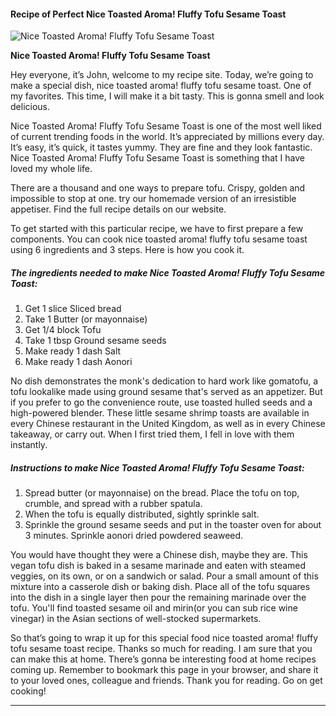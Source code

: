             

#### Recipe of Perfect Nice Toasted Aroma! Fluffy Tofu Sesame Toast

![Nice Toasted Aroma! Fluffy Tofu Sesame Toast](https://img-global.cpcdn.com/recipes/6569751363977216/751x532cq70/nice-toasted-aroma-fluffy-tofu-sesame-toast-recipe-main-photo.jpg)

**Nice Toasted Aroma! Fluffy Tofu Sesame Toast**

Hey everyone, it’s John, welcome to my recipe site. Today, we’re going to make a special dish, nice toasted aroma! fluffy tofu sesame toast. One of my favorites. This time, I will make it a bit tasty. This is gonna smell and look delicious.

Nice Toasted Aroma! Fluffy Tofu Sesame Toast is one of the most well liked of current trending foods in the world. It’s appreciated by millions every day. It’s easy, it’s quick, it tastes yummy. They are fine and they look fantastic. Nice Toasted Aroma! Fluffy Tofu Sesame Toast is something that I have loved my whole life.

There are a thousand and one ways to prepare tofu. Crispy, golden and impossible to stop at one. try our homemade version of an irresistible appetiser. Find the full recipe details on our website.

To get started with this particular recipe, we have to first prepare a few components. You can cook nice toasted aroma! fluffy tofu sesame toast using 6 ingredients and 3 steps. Here is how you cook it.

##### The ingredients needed to make Nice Toasted Aroma! Fluffy Tofu Sesame Toast:

1.  Get 1 slice Sliced bread
2.  Take 1 Butter (or mayonnaise)
3.  Get 1/4 block Tofu
4.  Take 1 tbsp Ground sesame seeds
5.  Make ready 1 dash Salt
6.  Make ready 1 dash Aonori

No dish demonstrates the monk's dedication to hard work like gomatofu, a tofu lookalike made using ground sesame that's served as an appetizer. But if you prefer to go the convenience route, use toasted hulled seeds and a high-powered blender. These little sesame shrimp toasts are available in every Chinese restaurant in the United Kingdom, as well as in every Chinese takeaway, or carry out. When I first tried them, I fell in love with them instantly.

##### Instructions to make Nice Toasted Aroma! Fluffy Tofu Sesame Toast:

1.  Spread butter (or mayonnaise) on the bread. Place the tofu on top, crumble, and spread with a rubber spatula.
2.  When the tofu is equally distributed, sightly sprinkle salt.
3.  Sprinkle the ground sesame seeds and put in the toaster oven for about 3 minutes. Sprinkle aonori dried powdered seaweed.

You would have thought they were a Chinese dish, maybe they are. This vegan tofu dish is baked in a sesame marinade and eaten with steamed veggies, on its own, or on a sandwich or salad. Pour a small amount of this mixture into a casserole dish or baking dish. Place all of the tofu squares into the dish in a single layer then pour the remaining marinade over the tofu. You'll find toasted sesame oil and mirin(or you can sub rice wine vinegar) in the Asian sections of well-stocked supermarkets.

So that’s going to wrap it up for this special food nice toasted aroma! fluffy tofu sesame toast recipe. Thanks so much for reading. I am sure that you can make this at home. There’s gonna be interesting food at home recipes coming up. Remember to bookmark this page in your browser, and share it to your loved ones, colleague and friends. Thank you for reading. Go on get cooking!

* * *
